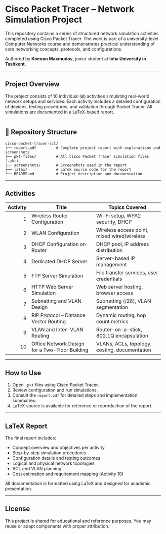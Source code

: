 # Cisco Packet Tracer – Network Simulation Project

This repository contains a series of structured network simulation activities completed using Cisco Packet Tracer. The work is part of a university-level Computer Networks course and demonstrates practical understanding of core networking concepts, protocols, and configurations.

Authored by **Komron Maxmudov**, junior student at **Inha University in Tashkent**.

---

## Project Overview

The project consists of 10 individual lab activities simulating real-world network setups and services. Each activity includes a detailed configuration of devices, testing procedures, and validation through Packet Tracer. All simulations are documented in a LaTeX-based report.

---

## 📁 Repository Structure

```
cisco-packet-tracer-scl/
├── report.pdf         # Complete project report with explanations and screenshots
├── pkt-files/         # All Cisco Packet Tracer simulation files (.pkt)
├── screenshots/       # Screenshots used in the report
├── latex/             # LaTeX source code for the report
└── README.md          # Project description and documentation
```

---

## Activities

| Activity | Title                                                  | Topics Covered                                |
|---------:|--------------------------------------------------------|-----------------------------------------------|
| 1        | Wireless Router Configuration                          | Wi-Fi setup, WPA2 security, DHCP              |
| 2        | WLAN Configuration                                      | Wireless access point, mixed wired/wireless   |
| 3        | DHCP Configuration on Router                            | DHCP pool, IP address distribution            |
| 4        | Dedicated DHCP Server                                   | Server-based IP management                    |
| 5        | FTP Server Simulation                                   | File transfer services, user credentials      |
| 6        | HTTP Web Server Simulation                              | Web server hosting, browser access            |
| 7        | Subnetting and VLAN Design                              | Subnetting (/28), VLAN segmentation           |
| 8        | RIP Protocol – Distance Vector Routing                  | Dynamic routing, hop count metrics            |
| 9        | VLAN and Inter-VLAN Routing                             | Router-on-a-stick, 802.1Q encapsulation       |
| 10       | Office Network Design for a Two-Floor Building          | VLANs, ACLs, topology, costing, documentation |

---

## How to Use

1. Open `.pkt` files using Cisco Packet Tracer.
2. Review configuration and run simulations.
3. Consult the `report.pdf` for detailed steps and implementation summaries.
4. LaTeX source is available for reference or reproduction of the report.

---

## LaTeX Report

The final report includes:

- Concept overview and objectives per activity
- Step-by-step simulation procedures
- Configuration details and testing outcomes
- Logical and physical network topologies
- ACL and VLAN planning
- Cost estimation and requirement mapping (Activity 10)

All documentation is formatted using LaTeX and designed for academic presentation.

---

## License

This project is shared for educational and reference purposes. You may reuse or adapt components with proper attribution.


